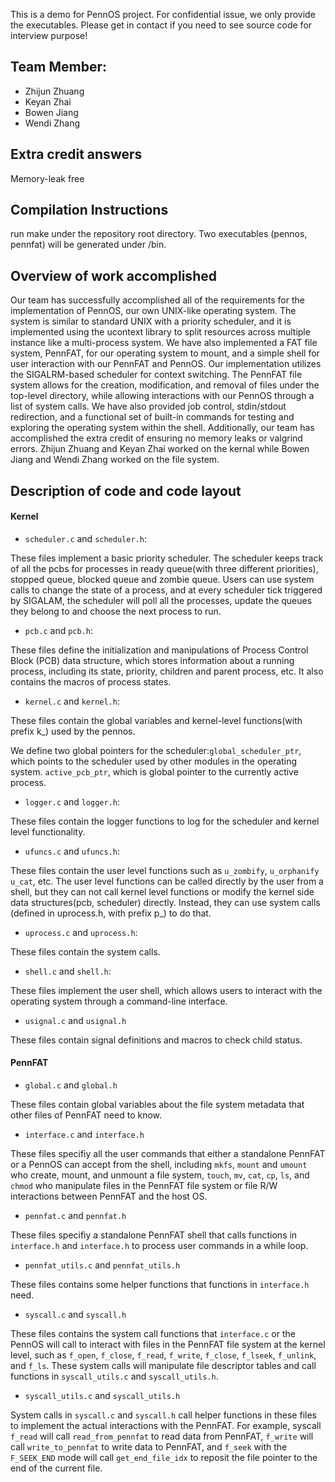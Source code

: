 This is a demo for PennOS project. For confidential issue, we only provide the executables. Please get in contact if you need to see source code for interview purpose!

## Team Member: 

* Zhijun Zhuang
* Keyan Zhai
* Bowen Jiang
* Wendi Zhang

## Extra credit answers

Memory-leak free

## Compilation Instructions

run make under the repository root directory. Two executables (pennos, pennfat) will be generated under /bin.

## Overview of work accomplished
Our team has successfully accomplished all of the requirements for the implementation of PennOS, our own UNIX-like operating system. The system is similar to standard UNIX with a priority scheduler, and it is implemented using the ucontext library to split resources across multiple instance like a multi-process system. We have also implemented a FAT file system, PennFAT, for our operating system to mount, and a simple shell for user interaction with our PennFAT and PennOS. Our implementation utilizes the SIGALRM-based scheduler for context switching. The PennFAT file system allows for the creation, modification, and removal of files under the top-level directory, while allowing interactions with our PennOS through a list of system calls. We have also provided job control, stdin/stdout redirection, and a functional set of built-in commands for testing and exploring the operating system within the shell. Additionally, our team has accomplished the extra credit of ensuring no memory leaks or valgrind errors. Zhijun Zhuang and Keyan Zhai worked on the kernal while Bowen Jiang and Wendi Zhang worked on the file system.

## Description of code and code layout

#### **Kernel**

- `scheduler.c` and `scheduler.h`: 

These files implement a basic priority scheduler. The scheduler keeps track of all the pcbs for processes in ready queue(with three different priorities), stopped queue, blocked queue and zombie queue. Users can use system calls to change the state of a process, and at every scheduler tick triggered by SIGALAM, the scheduler will poll all the processes, update the queues they belong to and choose the next process to run.

- `pcb.c` and `pcb.h`: 

These files define the initialization and manipulations of Process Control Block (PCB) data structure, which stores information about a running process, including its state, priority, children and parent process, etc. It also contains the macros of process states.

- `kernel.c` and `kernel.h`:

These files contain the global variables and kernel-level functions(with prefix k_) used by the pennos.

We define two global pointers for the scheduler:`global_scheduler_ptr`, which points to the scheduler used by other modules in the operating system. `active_pcb_ptr`, which is global pointer to the currently active process.

- `logger.c` and `logger.h`:

These files contain the logger functions to log for the scheduler and kernel level functionality. 


- `ufuncs.c` and `ufuncs.h`: 

These files contain the user level functions such as `u_zombify`, `u_orphanify` `u_cat`, etc. The user level functions can be called directly by the user from a shell, but they can not call kernel level functions or modify the kernel side data structures(pcb, scheduler) directly. Instead, they can use system calls (defined in uprocess.h, with prefix p_) to do that.

- `uprocess.c` and `uprocess.h`:   

These files contain the system calls.

- `shell.c` and `shell.h`: 

These files implement the user shell, which allows users to interact with the operating system through a command-line interface.

- `usignal.c` and `usignal.h`

These files contain signal definitions and macros to check child status.

#### **PennFAT**

- `global.c` and `global.h`

These files contain global variables about the file system metadata that other files of PennFAT need to know.

- `interface.c` and `interface.h`

These files specifiy all the user commands that either a standalone PennFAT or a PennOS can accept from the shell, including `mkfs`, `mount` and `umount` who create, mount, and unmount a file system, `touch`, `mv`, `cat`, `cp`, `ls`, and `chmod` who manipulate files in the PennFAT file system or file R/W interactions between PennFAT and the host OS.

- `pennfat.c` and `pennfat.h`

These files specifiy a standalone PennFAT shell that calls functions in `interface.h` and `interface.h` to process user commands in a while loop.

- `pennfat_utils.c` and `pennfat_utils.h`

These files contains some helper functions that functions in `interface.h` need.

- `syscall.c` and `syscall.h`

These files contains the system call functions that `interface.c` or the PennOS will call to interact with files in the PennFAT file system at the kernel level, such as `f_open`, `f_close`, `f_read`, `f_write`, `f_close`, `f_lseek`, `f_unlink`, and `f_ls`. These system calls will manipulate file descriptor tables and call functions in `syscall_utils.c` and `syscall_utils.h`.

- `syscall_utils.c` and `syscall_utils.h`

System calls in `syscall.c` and `syscall.h` call helper functions in these files to implement the actual interactions with the PennFAT. For example, syscall `f_read` will call `read_from_pennfat` to read data from PennFAT, `f_write` will call `write_to_pennfat` to write data to PennFAT, and `f_seek` with the `F_SEEK_END` mode will call `get_end_file_idx` to reposit the file pointer to the end of the current file. 